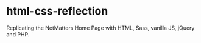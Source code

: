 # html-css-reflection
 Replicating the NetMatters Home Page with HTML, Sass,  vanilla JS, jQuery and PHP.
